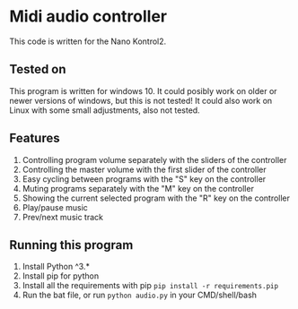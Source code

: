 # Midi audio controller #
This code is written for the Nano Kontrol2.

## Tested on ##
This program is written for windows 10. It could posibly work on older or newer versions of windows, but this is not tested!
It could also work on Linux with some small adjustments, also not tested.

## Features ##
1. Controlling program volume separately with the sliders of the controller
2. Controlling the master volume with the first slider of the controller
2. Easy cycling between programs with the "S" key on the controller
3. Muting programs separately with the "M" key on the controller
4. Showing the current selected program with the "R" key on the controller
5. Play/pause music
6. Prev/next music track

## Running this program ##
1. Install Python ^3.*
2. Install pip for python
3. Install all the requirements with pip `pip install -r requirements.pip`
4. Run the bat file, or run `python audio.py` in your CMD/shell/bash
